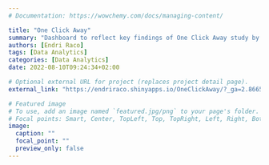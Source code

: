 ```yaml
---
# Documentation: https://wowchemy.com/docs/managing-content/

title: "One Click Away"
summary: "Dashboard to reflect key findings of One Click Away study by Unicef"
authors: [Endri Raco]
tags: [Data Analytics]
categories: [Data Analytics]
date: 2022-08-10T09:24:34+02:00

# Optional external URL for project (replaces project detail page).
external_link: "https://endriraco.shinyapps.io/OneClickAway/?_ga=2.86652442.367594294.1660033370-405543965.1659781086"

# Featured image
# To use, add an image named `featured.jpg/png` to your page's folder.
# Focal points: Smart, Center, TopLeft, Top, TopRight, Left, Right, BottomLeft, Bottom, BottomRight.
image:
  caption: ""
  focal_point: ""
  preview_only: false
---
```

